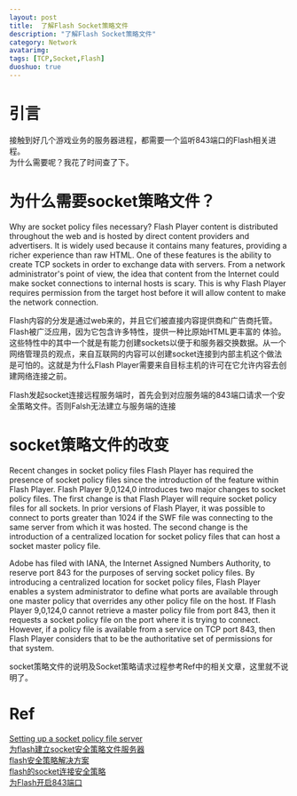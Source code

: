 ```yaml
---
layout: post
title:  了解Flash Socket策略文件
description: "了解Flash Socket策略文件"
category: Network
avatarimg:
tags: [TCP,Socket,Flash]
duoshuo: true
---
```


# 引言
接触到好几个游戏业务的服务器进程，都需要一个监听843端口的Flash相关进程。  
为什么需要呢？我花了时间查了下。

# 为什么需要socket策略文件？
> 
Why are socket policy files necessary?
Flash Player content is distributed throughout the web and is hosted by direct content providers and advertisers. 
It is widely used because it contains many features, providing a richer experience than raw HTML.
One of these features is the ability to create TCP sockets in order to exchange data with servers. 
From a network administrator's point of view, the idea that content from the Internet could make socket connections to 
internal hosts is scary. This is why Flash Player requires permission from the target host 
before it will allow content to make the network connection.


Flash内容的分发是通过web来的，并且它们被直接内容提供商和广告商托管。Flash被广泛应用，因为它包含许多特性，提供一种比原始HTML更丰富的
体验。这些特性中的其中一个就是有能力创建sockets以便于和服务器交换数据。从一个网络管理员的观点，来自互联网的内容可以创建socket连接到内部主机这个做法是可怕的。这就是为什么Flash Player需要来自目标主机的许可在它允许内容去创建网络连接之前。

>
Flash发起socket连接远程服务端时，首先会到对应服务端的843端口请求一个安全策略文件。否则Falsh无法建立与服务端的连接

# socket策略文件的改变
> 
Recent changes in socket policy files
Flash Player has required the presence of socket policy files since the introduction of the feature within Flash Player. 
Flash Player 9,0,124,0 introduces two major changes to socket policy files. 
The first change is that Flash Player will require socket policy files for all sockets. In prior versions of Flash Player, 
it was possible to connect to ports greater than 1024 if the SWF file was connecting to the same server from which it was hosted. 
The second change is the introduction of a centralized location for socket policy files that can host a socket master policy file.

> 
Adobe has filed with IANA, the Internet Assigned Numbers Authority, to reserve port 843 for the purposes of serving socket policy files. By introducing a centralized location for socket policy files, Flash Player enables a system administrator to define what ports are available through one master policy that overrides any other policy file on the host. 
If Flash Player 9,0,124,0 cannot retrieve a master policy file from port 843, then it requests a socket policy file on the port where it is trying to connect. However, if a policy file is available from a service on TCP port 843, then Flash Player considers that to be the authoritative set of permissions for that system.

socket策略文件的说明及Socket策略请求过程参考Ref中的相关文章，这里就不说明了。

# Ref
[Setting up a socket policy file server](http://www.adobe.com/cn/devnet/flashplayer/articles/socket_policy_files.html)  
[为flash建立socket安全策略文件服务器](http://blogread.cn/it/article/2984)  
[flash安全策略解决方案](http://www.111cn.net/flash_a/126/772ab48e892adc70ca41df26e9880f96.htm)  
[flash的socket连接安全策略](http://blog.csdn.net/kozazyh/article/details/5124550)  
[为Flash开启843端口](http://doc3.workerman.net/faq/843-port-for-flash-socket-policy-file.html)  

